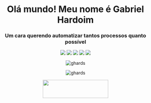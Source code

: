 <h1 align="center">Olá mundo! Meu nome é Gabriel Hardoim</h1>
<h3 align="center">Um cara querendo automatizar tantos processos quanto possível</h3>
<p align="center">
  <a href="https://linkedin.com/in/ghardoim"><img src="https://img.shields.io/badge/-LinkedIn-0077B5?style=flat&logo=Linkedin&logoColor=white"/></a>
  <a href="https://pt.stackoverflow.com/users/110627/"><img src="https://img.shields.io/badge/-StackOverflow-E4405F?style=flat&logo=StackOverflow&logoColor=white&color=green"/></a>
  <a href="ghardoim@hotmail.com"><img src="https://img.shields.io/badge/-ghardoim@hotmail.com-0078D4?style=flat&logo=Microsoft-Outlook&logoColor=white"/></a>
  <a href="https://instagram.com/ghardoim.dx"><img src="https://img.shields.io/badge/-Instagram-E4405F?style=flat&logo=Instagram&logoColor=white&color=red"/></a>
  <a href="https://facebook.com/gabriel.hardoim"><img src="https://img.shields.io/badge/-Facebook-1877F2?style=flat&logo=Facebook&logoColor=white"/></a>
</p>

<p align="center"><img src="https://github-readme-stats.vercel.app/api?username=ghardoim&show_icons=true&locale=en&theme=dracule&hide_title=true&include_all_commits=true&hide=contribs" alt="ghards" /></p>
<p align="center"><img src="https://github-readme-stats.vercel.app/api/top-langs?username=ghardoim&langs_count=5&locale=en&layout=compact&theme=dracule&hide_title=true" alt="ghards" /></p>
<p align="center"><a href="https://pt.stackoverflow.com/users/110627/gabriel-hardoim?tab=profile"><img src="https://stackexchange.com/users/flair/13394224.png" width="208" height="58"></a></p>

